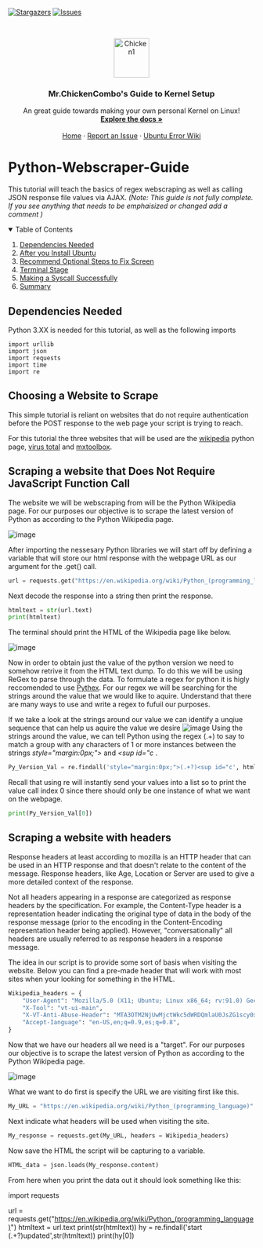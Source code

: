 [![Stargazers][stars-shield]][stars-url]
[![Issues][issues-shield]][issues-url]


&nbsp;
&nbsp;

[stars-shield]: https://img.shields.io/github/stars/PseudoSyntax/Ubuntu-20.04-Kernel-Setup-Instructions.svg?style=flat-square
[stars-url]: https://github.com/PseudoSyntax/Ubuntu-20.04-Kernel-Setup-Instructions/stargazers
<!--style=flat-square   and  style=for-the-badge-->
[issues-shield]: https://img.shields.io/github/issues/PseudoSyntax/Ubuntu-20.04-Kernel-Setup-Instructions.svg?style=flat-square
[issues-url]: https://github.com/PseudoSyntax/Ubuntu-20.04-Kernel-Setup-Instructions/issues


<!-- PROJECT LOGO -->

<p align="center">
  <a href="https://sketchywebsite.net/">
     <img width="72" alt="Chicken1" width="80" height="80" src="https://user-images.githubusercontent.com/43308680/132917546-e46cdfeb-0f53-4868-af4c-9c3a0742a332.PNG">
  </a>
  
  
  <h3 align="center">Mr.ChickenCombo's Guide to Kernel Setup</h3>

  <p align="center">
    An great guide towards making your own personal Kernel on Linux!
    <br />
    <a href="https://github.com/PseudoSyntax/Ubuntu-20.04-Kernel-Setup-Instructions/wiki"><strong>Explore the docs »</strong></a>
    <br />
    <br />
    <a href="https://github.com/PseudoSyntax/Ubuntu-20.04-Kernel-Setup-Instructions">Home</a>
    ·
    <a href="https://github.com/PseudoSyntax/Ubuntu-20.04-Kernel-Setup-Instructions/issues">Report an Issue</a>
    ·
    <a href="https://github.com/PseudoSyntax/Ubuntu-20.04-Kernel-Setup-Instructions/wiki">Ubuntu Error Wiki</a>
  </p>
</p>

# Python-Webscraper-Guide

This tutorial will teach the basics of regex webscraping as well as calling JSON response file values via AJAX. 
*(Note: This guide is not fully complete. If you see anything that needs to be emphaisized or changed add a comment )*



<!-- TABLE OF CONTENTS -->
<details open="open">
  <summary>Table of Contents</summary>
  <ol>
    <li>
      <a href="#Dependencies-Needed">Dependencies Needed</a>
    </li>
    <li><a href="#After-you-Install-Ubuntu">After you Install Ubuntu</a></li>
    <li><a href="#Recommend-Optional-Steps-to-Fix-Screen">Recommend Optional Steps to Fix Screen</a></li>
    <li><a href="#Terminal-Stage">Terminal Stage</a></li>
    <li><a href="#Making-a-Syscall-Successfully">Making a Syscall Successfully</a></li>
    <li><a href="#Summary">Summary</a></li>
  </ol>
</details>

## Dependencies Needed
Python 3.XX is needed for this tutorial, as well as the following imports

```
import urllib
import json
import requests
import time
import re
```

## Choosing a Website to Scrape

This simple tutorial is reliant on websites that do not require authentication before the POST response to the web page your script is trying to reach.

For this tutorial the three websites that will be used are the [wikipedia](https://en.wikipedia.org/wiki/Python_(programming_language)) python page, [virus total](https://www.virustotal.com/gui/home/upload) and [mxtoolbox](https://mxtoolbox.com/).


## Scraping a website that Does Not Require JavaScript Function Call
The website we will be webscraping from will be the Python Wikipedia page. For our purposes our objective is to scrape the latest version of Python as according to the Python Wikipedia page. 

![image](https://user-images.githubusercontent.com/43308680/183219357-484bc5e9-ab83-4fd3-b7ca-519b161364f0.png)

After importing the nessesary Python libraries we will start off by defining a variable that will store our html response with the webpage URL as our argument for the .get() call.
```python
url = requests.get("https://en.wikipedia.org/wiki/Python_(programming_language)")
```
Next decode the response into a string then print the response.
```python
htmltext = str(url.text)
print(htmltext)
```
The terminal should print the HTML of the Wikipedia page like below.

![image](https://user-images.githubusercontent.com/43308680/183713561-0e295cfa-3e65-425d-8951-caed949b6acd.png)

Now in order to obtain just the value of the python version we need to somehow retrive it from the HTML text dump. To do this we will be using ReGex to parse through the data. To formulate a regex for python it is higly reccomended to use [Pythex](https://pythex.org/). For our regex we will be searching for the strings around the value that we would like to aquire. Understand that there are many ways to use and write a regex to fufuil our purposes.

If we take a look at the strings around our value we can identify a unqiue sequence that can help us aquire the value we desire
![image](https://user-images.githubusercontent.com/43308680/183718308-0dc201a1-8a16-432e-b3ab-c0d578d022d5.png)
Using the strings around the value, we can tell Python using the regex (.+) to say to match a group with any characters of 1 or more instances between the strings *style="margin:0px;">* and *<sup id="c* .
```python
Py_Version_Val = re.findall('style="margin:0px;">(.+?)<sup id="c', htmltext)
```
Recall that using re will instantly send your values into a list so to print the value call index 0 since there should only be one instance of what we want on the webpage.
```python
print(Py_Version_Val[0])
```




## Scraping a website with headers

Response headers at least according to mozilla is an HTTP header that can be used in an HTTP response and that doesn't relate to the content of the message. Response headers, like Age, Location or Server are used to give a more detailed context of the response.

Not all headers appearing in a response are categorized as response headers by the specification. For example, the Content-Type header is a representation header indicating the original type of data in the body of the response message (prior to the encoding in the Content-Encoding representation header being applied). However, "conversationally" all headers are usually referred to as response headers in a response message.

The idea in our script is to provide some sort of basis when visiting the website. Below you can find a pre-made header that will work with most sites when your looking for something in the HTML.
 
```python
Wikipedia_headers = {
    "User-Agent": "Mozilla/5.0 (X11; Ubuntu; Linux x86_64; rv:91.0) Gecko/20100101 Firefox/91.0",
    "X-Tool": "vt-ui-main",
    "X-VT-Anti-Abuse-Header": "MTA3OTM2NjUwMjctWkc5dWRDQmlaU0JsZG1scy0xNjMxMTE3NzQyLjY1",
    "Accept-Ianguage": "en-US,en;q=0.9,es;q=0.8",
}
```

Now that we have our headers all we need is a "target". For our purposes our objective is to scrape the latest version of Python as according to the Python Wikipedia page. 

![image](https://user-images.githubusercontent.com/43308680/183219357-484bc5e9-ab83-4fd3-b7ca-519b161364f0.png)


What we want to do first is specify the URL we are visiting first like this.

```python
My_URL = "https://en.wikipedia.org/wiki/Python_(programming_language)"
```

Next indicate what headers will be used when visiting the site.
```python
My_response = requests.get(My_URL, headers = Wikipedia_headers)
```
Now save the HTML the script will be capturing to a variable.
```python
HTML_data = json.loads(My_response.content)
```
From here when you print the data out it should look something like this:




import requests

url = requests.get("https://en.wikipedia.org/wiki/Python_(programming_language)")
htmltext = url.text
print(str(htmltext))
hy = re.findall('start (.+?)updated',str(htmltext))
print(hy[0])


















